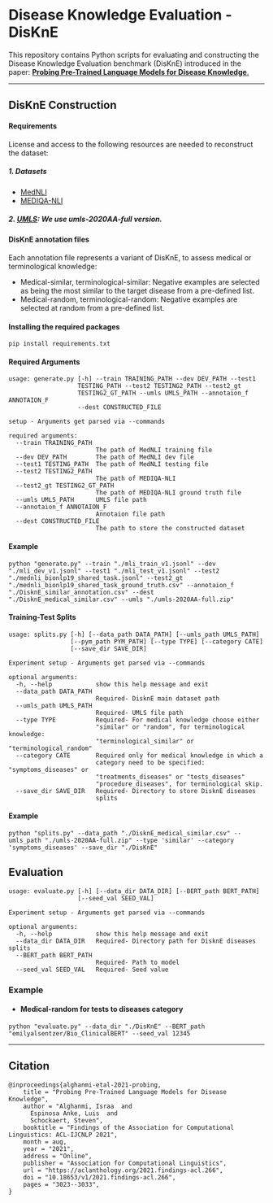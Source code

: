 # Disease Knowledge Evaluation - DisKnE
This repository contains Python scripts for evaluating and constructing the Disease Knowledge Evaluation benchmark (DisKnE) introduced in the paper: [__Probing Pre-Trained Language Models for Disease Knowledge__.](https://aclanthology.org/2021.findings-acl.266.pdf)
___

## DisKnE Construction
#### Requirements

License and access to the following resources are needed to reconstruct the dataset:
##### 1. Datasets
* [MedNLI](https://physionet.org/content/mednli/1.0.0/)
* [MEDIQA-NLI](https://physionet.org/content/mednli-bionlp19/1.0.1/)
##### 2. [UMLS](https://www.nlm.nih.gov/research/umls/licensedcontent/umlsknowledgesources.html): We use umls-2020AA-full version.
#### DisKnE annotation files
Each annotation file represents a variant of DisKnE, to assess medical or terminological knowledge: 
* Medical-similar, terminological-similar: Negative examples are selected as being the most similar to the target disease from a pre-defined list.
* Medical-random, terminological-random: Negative examples are selected at random from a pre-defined list. 
#### Installing the required packages
``` 
pip install requirements.txt
``` 

#### Required Arguments

``` 
usage: generate.py [-h] --train TRAINING_PATH --dev DEV_PATH --test1
                   TESTING_PATH --test2 TESTING2_PATH --test2_gt
                   TESTING2_GT_PATH --umls UMLS_PATH --annotaion_f ANNOTAION_F
                   --dest CONSTRUCTED_FILE

setup - Arguments get parsed via --commands

required arguments:
  --train TRAINING_PATH
                        The path of MedNLI training file
  --dev DEV_PATH        The path of MedNLI dev file
  --test1 TESTING_PATH  The path of MedNLI testing file
  --test2 TESTING2_PATH
                        The path of MEDIQA-NLI
  --test2_gt TESTING2_GT_PATH
                        The path of MEDIQA-NLI ground truth file
  --umls UMLS_PATH      UMLS file path
  --annotaion_f ANNOTAION_F
                        Annotaion file path
  --dest CONSTRUCTED_FILE
                        The path to store the constructed dataset
``` 

#### Example
``` 
python "generate.py" --train "./mli_train_v1.jsonl" --dev  "./mli_dev_v1.jsonl" --test1 "./mli_test_v1.jsonl" --test2 "./mednli_bionlp19_shared_task.jsonl" --test2_gt "./mednli_bionlp19_shared_task_ground_truth.csv" --annotaion_f "./DisknE_similar_annotation.csv" --dest "./DisknE_medical_similar.csv" --umls "./umls-2020AA-full.zip"
``` 


#### Training-Test Splits

``` 
usage: splits.py [-h] [--data_path DATA_PATH] [--umls_path UMLS_PATH]
                 [--pym_path PYM_PATH] [--type TYPE] [--category CATE]
                 [--save_dir SAVE_DIR]

Experiment setup - Arguments get parsed via --commands

optional arguments:
  -h, --help            show this help message and exit
  --data_path DATA_PATH
                        Required- DisknE main dataset path
  --umls_path UMLS_PATH
                        Required- UMLS file path
  --type TYPE           Required- For medical knowledge choose either
                        "similar" or "random", for terminological knowledge:
                        "terminological_similar" or "terminological_random"
  --category CATE       Required only for medical knowledge in which a
                        category need to be specified: "symptoms_diseases" or
                        "treatments_diseases" or "tests_diseases"
                        "procedure_diseases", for terminological skip.
  --save_dir SAVE_DIR   Required- Directory to store DisknE diseases
                        splits
``` 

#### Example 
```
python "splits.py" --data_path "./DisknE_medical_similar.csv" --umls_path "./umls-2020AA-full.zip" --type 'similar' --category 'symptoms_diseases' --save_dir "./DisKnE"
```

## Evaluation


``` 
usage: evaluate.py [-h] [--data_dir DATA_DIR] [--BERT_path BERT_PATH]
                   [--seed_val SEED_VAL]

Experiment setup - Arguments get parsed via --commands

optional arguments:
  -h, --help            show this help message and exit
  --data_dir DATA_DIR   Required- Directory path for DisknE diseases splits
  --BERT_path BERT_PATH
                        Required- Path to model
  --seed_val SEED_VAL   Required- Seed value

``` 

### Example
* #### Medical-random for tests to diseases category
```
python "evaluate.py" --data_dir "./DisKnE" --BERT_path "emilyalsentzer/Bio_ClinicalBERT" --seed_val 12345
``` 

___
## Citation
``` 
@inproceedings{alghanmi-etal-2021-probing,
    title = "Probing Pre-Trained Language Models for Disease Knowledge",
    author = "Alghanmi, Israa  and
      Espinosa Anke, Luis  and
      Schockaert, Steven",
    booktitle = "Findings of the Association for Computational Linguistics: ACL-IJCNLP 2021",
    month = aug,
    year = "2021",
    address = "Online",
    publisher = "Association for Computational Linguistics",
    url = "https://aclanthology.org/2021.findings-acl.266",
    doi = "10.18653/v1/2021.findings-acl.266",
    pages = "3023--3033",
}

``` 
